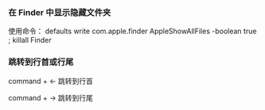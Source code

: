 
### 在 Finder 中显示隐藏文件夹

使用命令：
defaults write com.apple.finder AppleShowAllFiles -boolean true ; killall Finder

### 跳转到行首或行尾

command + <- 跳转到行首

command + -> 跳转到行尾
